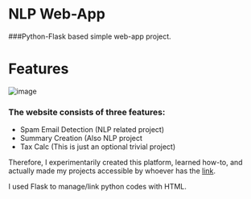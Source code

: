 # NLP Web-App
###Python-Flask based simple web-app project.

# Features
![image](https://user-images.githubusercontent.com/62607343/138568035-c1953a3b-727b-4c0d-b632-40e9c4f16ff5.png)

### The website consists of three features: 
 - Spam Email Detection (NLP related project)
 - Summary Creation (Also NLP project
 - Tax Calc (This is just an optional trivial project) 

Therefore, I experimentarily created this platform, learned how-to, and actually made my projects accessible by whoever has the <a href="https://mywebsite-snafkin.herokuapp.com/">link</a>.

I used Flask to manage/link python codes with HTML.



